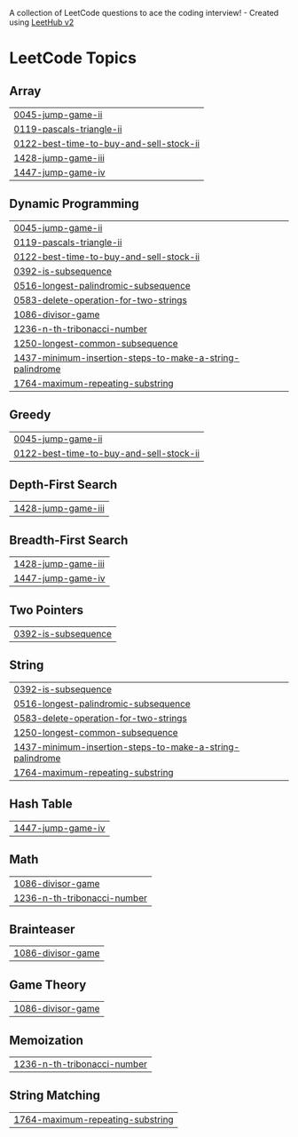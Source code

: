 A collection of LeetCode questions to ace the coding interview! - Created using [LeetHub v2](https://github.com/arunbhardwaj/LeetHub-2.0)
<!---LeetCode Topics Start-->
# LeetCode Topics
## Array
|  |
| ------- |
| [0045-jump-game-ii](https://github.com/pratham534/LeetCodeSubs/tree/master/0045-jump-game-ii) |
| [0119-pascals-triangle-ii](https://github.com/pratham534/LeetCodeSubs/tree/master/0119-pascals-triangle-ii) |
| [0122-best-time-to-buy-and-sell-stock-ii](https://github.com/pratham534/LeetCodeSubs/tree/master/0122-best-time-to-buy-and-sell-stock-ii) |
| [1428-jump-game-iii](https://github.com/pratham534/LeetCodeSubs/tree/master/1428-jump-game-iii) |
| [1447-jump-game-iv](https://github.com/pratham534/LeetCodeSubs/tree/master/1447-jump-game-iv) |
## Dynamic Programming
|  |
| ------- |
| [0045-jump-game-ii](https://github.com/pratham534/LeetCodeSubs/tree/master/0045-jump-game-ii) |
| [0119-pascals-triangle-ii](https://github.com/pratham534/LeetCodeSubs/tree/master/0119-pascals-triangle-ii) |
| [0122-best-time-to-buy-and-sell-stock-ii](https://github.com/pratham534/LeetCodeSubs/tree/master/0122-best-time-to-buy-and-sell-stock-ii) |
| [0392-is-subsequence](https://github.com/pratham534/LeetCodeSubs/tree/master/0392-is-subsequence) |
| [0516-longest-palindromic-subsequence](https://github.com/pratham534/LeetCodeSubs/tree/master/0516-longest-palindromic-subsequence) |
| [0583-delete-operation-for-two-strings](https://github.com/pratham534/LeetCodeSubs/tree/master/0583-delete-operation-for-two-strings) |
| [1086-divisor-game](https://github.com/pratham534/LeetCodeSubs/tree/master/1086-divisor-game) |
| [1236-n-th-tribonacci-number](https://github.com/pratham534/LeetCodeSubs/tree/master/1236-n-th-tribonacci-number) |
| [1250-longest-common-subsequence](https://github.com/pratham534/LeetCodeSubs/tree/master/1250-longest-common-subsequence) |
| [1437-minimum-insertion-steps-to-make-a-string-palindrome](https://github.com/pratham534/LeetCodeSubs/tree/master/1437-minimum-insertion-steps-to-make-a-string-palindrome) |
| [1764-maximum-repeating-substring](https://github.com/pratham534/LeetCodeSubs/tree/master/1764-maximum-repeating-substring) |
## Greedy
|  |
| ------- |
| [0045-jump-game-ii](https://github.com/pratham534/LeetCodeSubs/tree/master/0045-jump-game-ii) |
| [0122-best-time-to-buy-and-sell-stock-ii](https://github.com/pratham534/LeetCodeSubs/tree/master/0122-best-time-to-buy-and-sell-stock-ii) |
## Depth-First Search
|  |
| ------- |
| [1428-jump-game-iii](https://github.com/pratham534/LeetCodeSubs/tree/master/1428-jump-game-iii) |
## Breadth-First Search
|  |
| ------- |
| [1428-jump-game-iii](https://github.com/pratham534/LeetCodeSubs/tree/master/1428-jump-game-iii) |
| [1447-jump-game-iv](https://github.com/pratham534/LeetCodeSubs/tree/master/1447-jump-game-iv) |
## Two Pointers
|  |
| ------- |
| [0392-is-subsequence](https://github.com/pratham534/LeetCodeSubs/tree/master/0392-is-subsequence) |
## String
|  |
| ------- |
| [0392-is-subsequence](https://github.com/pratham534/LeetCodeSubs/tree/master/0392-is-subsequence) |
| [0516-longest-palindromic-subsequence](https://github.com/pratham534/LeetCodeSubs/tree/master/0516-longest-palindromic-subsequence) |
| [0583-delete-operation-for-two-strings](https://github.com/pratham534/LeetCodeSubs/tree/master/0583-delete-operation-for-two-strings) |
| [1250-longest-common-subsequence](https://github.com/pratham534/LeetCodeSubs/tree/master/1250-longest-common-subsequence) |
| [1437-minimum-insertion-steps-to-make-a-string-palindrome](https://github.com/pratham534/LeetCodeSubs/tree/master/1437-minimum-insertion-steps-to-make-a-string-palindrome) |
| [1764-maximum-repeating-substring](https://github.com/pratham534/LeetCodeSubs/tree/master/1764-maximum-repeating-substring) |
## Hash Table
|  |
| ------- |
| [1447-jump-game-iv](https://github.com/pratham534/LeetCodeSubs/tree/master/1447-jump-game-iv) |
## Math
|  |
| ------- |
| [1086-divisor-game](https://github.com/pratham534/LeetCodeSubs/tree/master/1086-divisor-game) |
| [1236-n-th-tribonacci-number](https://github.com/pratham534/LeetCodeSubs/tree/master/1236-n-th-tribonacci-number) |
## Brainteaser
|  |
| ------- |
| [1086-divisor-game](https://github.com/pratham534/LeetCodeSubs/tree/master/1086-divisor-game) |
## Game Theory
|  |
| ------- |
| [1086-divisor-game](https://github.com/pratham534/LeetCodeSubs/tree/master/1086-divisor-game) |
## Memoization
|  |
| ------- |
| [1236-n-th-tribonacci-number](https://github.com/pratham534/LeetCodeSubs/tree/master/1236-n-th-tribonacci-number) |
## String Matching
|  |
| ------- |
| [1764-maximum-repeating-substring](https://github.com/pratham534/LeetCodeSubs/tree/master/1764-maximum-repeating-substring) |
<!---LeetCode Topics End-->